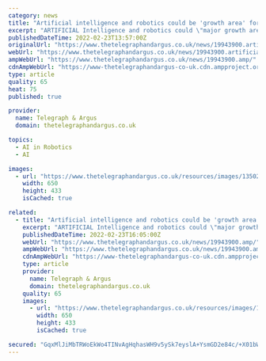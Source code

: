 ```yaml
---
category: news
title: "Artificial intelligence and robotics could be 'growth area' for Bradford - but there are still gaps in tech inequality"
excerpt: "ARTIFICIAL Intelligence and robotics could \"major growth areas\" for Bradford in the coming years - a meeting has heard."
publishedDateTime: 2022-02-23T13:57:00Z
originalUrl: "https://www.thetelegraphandargus.co.uk/news/19943900.artificial-intelligence-robotics-growth-area-bradford---still-gaps-tech-inequality/"
webUrl: "https://www.thetelegraphandargus.co.uk/news/19943900.artificial-intelligence-robotics-growth-area-bradford---still-gaps-tech-inequality/"
ampWebUrl: "https://www.thetelegraphandargus.co.uk/news/19943900.amp/"
cdnAmpWebUrl: "https://www-thetelegraphandargus-co-uk.cdn.ampproject.org/c/s/www.thetelegraphandargus.co.uk/news/19943900.amp/"
type: article
quality: 65
heat: 75
published: true

provider:
  name: Telegraph & Argus
  domain: thetelegraphandargus.co.uk

topics:
  - AI in Robotics
  - AI

images:
  - url: "https://www.thetelegraphandargus.co.uk/resources/images/13502282/?type=responsive-gallery"
    width: 650
    height: 433
    isCached: true

related:
  - title: "Artificial intelligence and robotics could be 'growth area' for Bradford - but there are still gaps in tech inequality"
    excerpt: "ARTIFICIAL Intelligence and robotics could \"major growth areas\" for Bradford in the coming years - a meeting has heard. And during the same discussion it was argued that access to WiFi needs to be as easy as access to water to reduce inequality in the District."
    publishedDateTime: 2022-02-23T16:05:00Z
    webUrl: "https://www.thetelegraphandargus.co.uk/news/19943900.amp/"
    ampWebUrl: "https://www.thetelegraphandargus.co.uk/news/19943900.amp/"
    cdnAmpWebUrl: "https://www-thetelegraphandargus-co-uk.cdn.ampproject.org/c/s/www.thetelegraphandargus.co.uk/news/19943900.amp/"
    type: article
    provider:
      name: Telegraph & Argus
      domain: thetelegraphandargus.co.uk
    quality: 65
    images:
      - url: "https://www.thetelegraphandargus.co.uk/resources/images/13502282/?type=responsive-gallery"
        width: 650
        height: 433
        isCached: true

secured: "GqxMlJiMbTRWoEkWo4TINvAgHqhasWH9v5ySk7eyslA+YsmGD2e84c/+X01bWePARHpLaZATuaBQKWYzB7NIf7NldssEu4Lx0FGSIfywY1xXz4if0uHlYspMK2Yqyes7qHN+EtMn+U22nlw4nfzIAMMogOe55p7VIYD5DE+2eQ7KfGJ382wq1k1TMrbGBmUwCbBxja05vo/TNMCqcsvqt6GqUC/HIKww5XsdMOQjVYkwuaREm7ftt9aHe3vQPy7CKKpaEFMFs+N8u3+uAdgyO7yUaZ3sPXqt+LZJtOt8bhEH1tGiWO+k5sjlwyZMnJGRQ6cN0OjPEkGAVoSdrgGzv3aFGW4R7WH0tfhRul8PMMI=;lJ0IBF64PyaPyATiwE8RXQ=="
---
```


